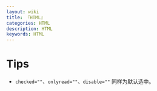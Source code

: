 ```yaml
---
layout: wiki
title: 『HTML』
categories: HTML
description: HTML
keywords: HTML
---
```


# Tips

- `checked=""`、`onlyread=""`、`disable=""` 同样为默认选中。